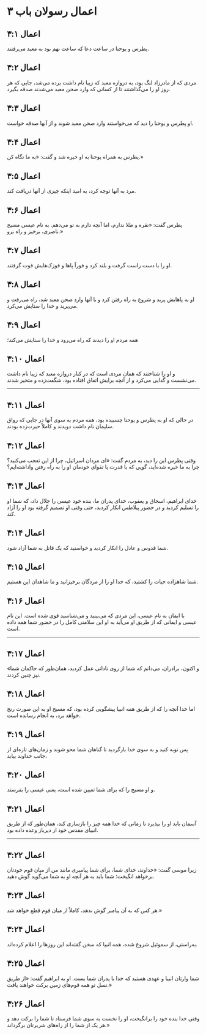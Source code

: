 # اعمال رسولان باب ۳

## اعمال ۳:۱

پطرس و یوحنا در ساعت دعا که ساعت نهم بود به معبد می‌رفتند.

## اعمال ۳:۲

مردی که از مادرزاد لنگ بود، به دروازه معبد که زیبا نام داشت برده می‌شد، جایی که هر روز او را می‌گذاشتند تا از کسانی که وارد صحن معبد می‌شدند صدقه بگیرد.

## اعمال ۳:۳

او پطرس و یوحنا را دید که می‌خواستند وارد صحن معبد شوند و از آنها صدقه خواست.

## اعمال ۳:۴

پطرس به همراه یوحنا به او خیره شد و گفت: «به ما نگاه کن.»

## اعمال ۳:۵

مرد به آنها توجه کرد، به امید اینکه چیزی از آنها دریافت کند.

## اعمال ۳:۶

پطرس گفت: «نقره و طلا ندارم، اما آنچه دارم به تو می‌دهم. به نام عیسی مسیح ناصری، برخیز و راه برو.»

## اعمال ۳:۷

او را با دست راست گرفت و بلند کرد و فوراً پاها و قوزک‌هایش قوت گرفتند.

## اعمال ۳:۸

او به پاهایش پرید و شروع به راه رفتن کرد و با آنها وارد صحن معبد شد، راه می‌رفت و می‌پرید و خدا را ستایش می‌کرد.

## اعمال ۳:۹

همه مردم او را دیدند که راه می‌رود و خدا را ستایش می‌کند؛

## اعمال ۳:۱۰

و او را شناختند که همان مردی است که در کنار دروازه معبد که زیبا نام داشت می‌نشست و گدایی می‌کرد و از آنچه برایش اتفاق افتاده بود، شگفت‌زده و متحیر شدند.

---

## اعمال ۳:۱۱

در حالی که او به پطرس و یوحنا چسبیده بود، همه مردم به سوی آنها در جایی که رواق سلیمان نام داشت دویدند و کاملاً حیرت‌زده بودند.

## اعمال ۳:۱۲

وقتی پطرس این را دید، به مردم گفت: «ای مردان اسرائیل، چرا از این تعجب می‌کنید؟ چرا به ما خیره شده‌اید، گویی که با قدرت یا تقوای خودمان او را به راه رفتن واداشته‌ایم؟

## اعمال ۳:۱۳

خدای ابراهیم، اسحاق و یعقوب، خدای پدران ما، بنده خود عیسی را جلال داد، که شما او را تسلیم کردید و در حضور پیلاطس انکار کردید، حتی وقتی او تصمیم گرفته بود او را آزاد کند.

## اعمال ۳:۱۴

شما قدوس و عادل را انکار کردید و خواستید که یک قاتل به شما آزاد شود.

## اعمال ۳:۱۵

شما شاهزاده حیات را کشتید، که خدا او را از مردگان برخیزانید و ما شاهدان این هستیم.

## اعمال ۳:۱۶

با ایمان به نام عیسی، این مردی که می‌بینید و می‌شناسید قوی شده است. این نام عیسی و ایمانی که از طریق او می‌آید به او این سلامتی کامل را در حضور شما همه داده است.

---

## اعمال ۳:۱۷

«و اکنون، برادران، می‌دانم که شما از روی نادانی عمل کردید، همان‌طور که حاکمان شما نیز چنین کردند.

## اعمال ۳:۱۸

اما خدا آنچه را که از طریق همه انبیا پیشگویی کرده بود، که مسیح او به این صورت رنج خواهد برد، به انجام رسانده است.

## اعمال ۳:۱۹

پس توبه کنید و به سوی خدا بازگردید تا گناهان شما محو شوند و زمان‌های تازه‌ای از جانب خداوند بیاید،

## اعمال ۳:۲۰

و او مسیح را که برای شما تعیین شده است، یعنی عیسی را بفرستد.

## اعمال ۳:۲۱

آسمان باید او را بپذیرد تا زمانی که خدا همه چیز را بازسازی کند، همان‌طور که از طریق انبیای مقدس خود از دیرباز وعده داده بود.

---

## اعمال ۳:۲۲

زیرا موسی گفت: «خداوند، خدای شما، برای شما پیامبری مانند من از میان قوم خودتان برخواهد انگیخت؛ شما باید به هر آنچه او به شما می‌گوید گوش دهید.

## اعمال ۳:۲۳

هر کس که به آن پیامبر گوش ندهد، کاملاً از میان قوم قطع خواهد شد.»

## اعمال ۳:۲۴

به‌راستی، از سموئیل شروع شده، همه انبیا که سخن گفته‌اند این روزها را اعلام کرده‌اند.

## اعمال ۳:۲۵

شما وارثان انبیا و عهدی هستید که خدا با پدران شما بست. او به ابراهیم گفت: «از طریق نسل تو همه قوم‌های زمین برکت خواهند یافت.»

## اعمال ۳:۲۶

وقتی خدا بنده خود را برانگیخت، او را نخست به سوی شما فرستاد تا شما را برکت دهد و هر یک از شما را از راه‌های شریرتان برگرداند.»
